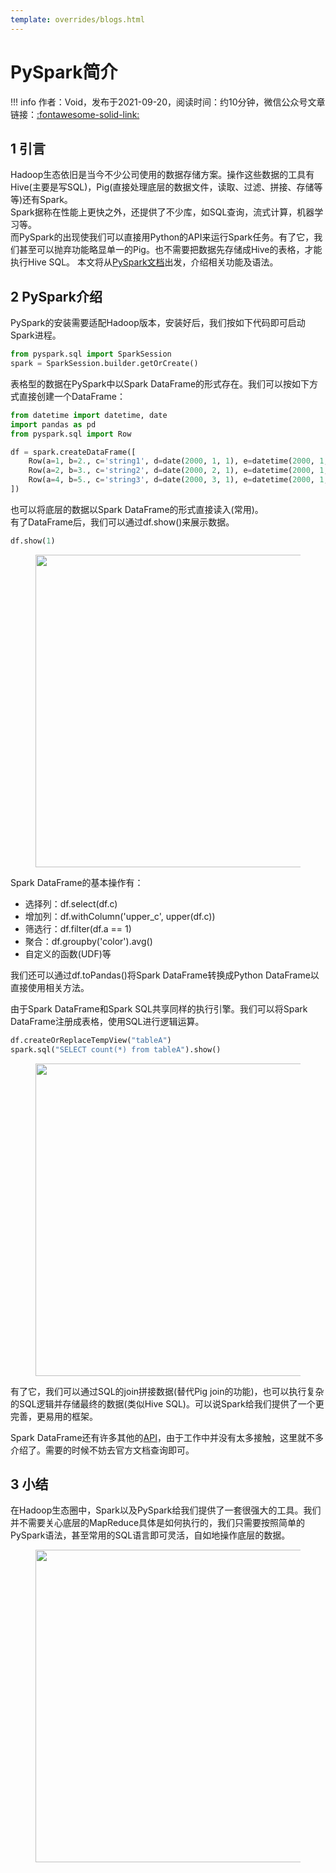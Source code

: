 ```yaml
---
template: overrides/blogs.html
---
```


# PySpark简介

!!! info 
    作者：Void，发布于2021-09-20，阅读时间：约10分钟，微信公众号文章链接：[:fontawesome-solid-link:](https://mp.weixin.qq.com/s/oaT49hLhGiL_ajz1dIlGcQ)

## 1 引言

Hadoop生态依旧是当今不少公司使用的数据存储方案。操作这些数据的工具有Hive(主要是写SQL)，Pig(直接处理底层的数据文件，读取、过滤、拼接、存储等等)还有Spark。  
Spark据称在性能上更快之外，还提供了不少库，如SQL查询，流式计算，机器学习等。  
而PySpark的出现使我们可以直接用Python的API来运行Spark任务。有了它，我们甚至可以抛弃功能略显单一的Pig。也不需要把数据先存储成Hive的表格，才能执行Hive SQL。
本文将从[PySpark文档](https://spark.apache.org/docs/latest/api/python/index.html)出发，介绍相关功能及语法。

## 2 PySpark介绍

PySpark的安装需要适配Hadoop版本，安装好后，我们按如下代码即可启动Spark进程。

```python
from pyspark.sql import SparkSession
spark = SparkSession.builder.getOrCreate()
```

表格型的数据在PySpark中以Spark DataFrame的形式存在。我们可以按如下方式直接创建一个DataFrame：

```python
from datetime import datetime, date
import pandas as pd
from pyspark.sql import Row

df = spark.createDataFrame([
    Row(a=1, b=2., c='string1', d=date(2000, 1, 1), e=datetime(2000, 1, 1, 12, 0)),
    Row(a=2, b=3., c='string2', d=date(2000, 2, 1), e=datetime(2000, 1, 2, 12, 0)),
    Row(a=4, b=5., c='string3', d=date(2000, 3, 1), e=datetime(2000, 1, 3, 12, 0))
])
```

也可以将底层的数据以Spark DataFrame的形式直接读入(常用)。  
有了DataFrame后，我们可以通过df.show()来展示数据。

```python
df.show(1)
```

<figure>
  <img src="https://files.mdnice.com/user/15233/02c04205-9702-4052-8f8f-6713b581755e.png" width="500" />
</figure>

Spark DataFrame的基本操作有：

- 选择列：df.select(df.c)
- 增加列：df.withColumn('upper_c', upper(df.c))
- 筛选行：df.filter(df.a == 1)
- 聚合：df.groupby('color').avg()
- 自定义的函数(UDF)等

我们还可以通过df.toPandas()将Spark DataFrame转换成Python DataFrame以直接使用相关方法。

由于Spark DataFrame和Spark SQL共享同样的执行引擎。我们可以将Spark DataFrame注册成表格，使用SQL进行逻辑运算。

```python
df.createOrReplaceTempView("tableA")
spark.sql("SELECT count(*) from tableA").show()
```

<figure>
  <img src="https://files.mdnice.com/user/15233/13a02ea1-4a0c-49c4-9188-0b3f4a203e20.png" width="500" />
</figure>

有了它，我们可以通过SQL的join拼接数据(替代Pig join的功能)，也可以执行复杂的SQL逻辑并存储最终的数据(类似Hive SQL)。可以说Spark给我们提供了一个更完善，更易用的框架。

Spark DataFrame还有许多其他的[API](https://spark.apache.org/docs/latest/api/python/reference/pyspark.sql.html)，由于工作中并没有太多接触，这里就不多介绍了。需要的时候不妨去官方文档查询即可。

## 3 小结

在Hadoop生态圈中，Spark以及PySpark给我们提供了一套很强大的工具。我们并不需要关心底层的MapReduce具体是如何执行的，我们只需要按照简单的PySpark语法，甚至常用的SQL语言即可灵活，自如地操作底层的数据。

<figure>
  <img src="https://cdn.jsdelivr.net/gh/BulletTech2021/Pics/2021-6-14/1623639526512-1080P%20(Full%20HD)%20-%20Tail%20Pic.png" width="500" />
</figure>
